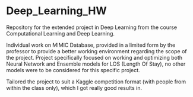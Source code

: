 # Deep_Learning_HW
Repository for the extended project in Deep Learning from the course Computational Learning and Deep Learning.

Individual work on MIMIC Database, provided in a limited form by the professor to provide a better working environment regarding the scope of the project. Project specifically focused on working and optimizing both Neural Network and Ensemble models for LOS (Length Of Stay), no other models were to be considered for this specific project.

Tailored the project to suit a Kaggle competition format (with people from within the class only), which I got really good results in.
